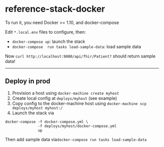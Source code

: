 # reference-stack-docker

To run it, you need Docker >= 1.10, and docker-compose

Edit `*.local.env` files to configure, then:

 * `docker-compose up`: launch the stack
 * `docker-compose  run tasks load-sample-data`: load sample data

Now `curl http://localhost:9000/api/fhir/Patient?` should return sample data!


---

## Deploy in prod

1. Provision a host using `docker-machine create myhost`
2. Create local config at `deploys/myhost` (see example)
3. Copy config to the docker-machine host using `docker-machine scp deploys/myhost myhost:/`
4. Launch the stack via
```
docker-compose -f docker-compose.yml \
               -f deploys/myhost/docker-compose.yml
               up
```

Then add sample data via`docker-compose run tasks load-sample-data`
